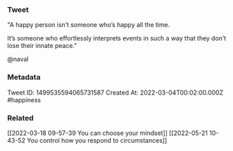 ### Tweet
"A happy person isn’t someone who’s happy all the time. 

It’s someone who effortlessly interprets events in such a way that they don’t lose their innate peace."

@naval

### Metadata
Tweet ID: 1499535594065731587
Created At: 2022-03-04T00:02:00.000Z
#happiness 

### Related
[[2022-03-18 09-57-39 You can choose your mindset]]
[[2022-05-21 10-43-52 You control how you respond to circumstances]]

